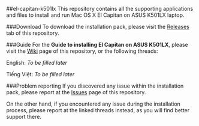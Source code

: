 ##el-capitan-k501lx
This repository contains all the supporting applications and files to install and run Mac OS X El Capitan on ASUS K501LX laptop.

###Download
To download the installation pack, please visit the [Releases][] tab of this repository.

###Guide
For the **Guide to installing El Capitan on ASUS K501LX**, please visit the [Wiki][] page of this repository, or the following threads:

English: _To be filled later_

Tiếng Việt: _To be filled later_

###Problem reporting
If you discovered any issue within the installation pack, please report at the [Issues][] page of this repository.

On the other hand, if you encountered any issue during the installation process, please report at the linked threads instead, as you will find better support there.

[Releases]: /nguyenlc1993/el-capitan-k501lx/releases
[Wiki]: /nguyenlc1993/el-capitan-k501lx/wiki
[Issues]: /nguyenlc1993/el-capitan-k501lx/issues